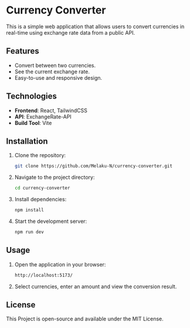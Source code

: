# Currency Converter

This is a simple web application that allows users to convert currencies in real-time using exchange rate data from a public API.

## Features

- Convert between two currencies.
- See the current exchange rate.
- Easy-to-use and responsive design.

## Technologies

- **Frontend**: React, TailwindCSS
- **API**: ExchangeRate-API
- **Build Tool**: Vite

## Installation

1. Clone the repository:
   ```bash
   git clone https://github.com/Melaku-N/currency-converter.git
   ```
2. Navigate to the project directory:
   ```bash
   cd currency-converter
   ```
3. Install dependencies:
   ```bash
   npm install
   ```
4. Start the development server:
   ```bash
   npm run dev
   ```

## Usage

1. Open the application in your browser:
   ```bash
   http://localhost:5173/
   ```
2. Select currencies, enter an amount and view the conversion result.

## License

This Project is open-source and available under the MIT License.
